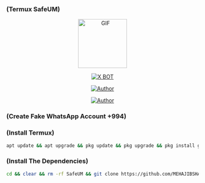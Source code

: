 ### (Termux SafeUM)


<p align="center">
<img src="https://d.top4top.io/p_1837luigd0.gif" alt="GIF" width="128" height="128"/>
</p>
<p align="center">
<a href="#"><img title="X BOT" src="https://img.shields.io/badge/Dark-Bot-blue?colorA=%23ff0000&colorB=%23017e40&style=for-the-badge"></a>
</p>
<p align="center">
<a href="https://github.com/MEHAJIBSHA"><img title="Author" src="https://img.shields.io/badge/Author-MrDevils-orange.svg?style=for-the-badge&logo=github"></a>
</p>
<p align="center">
<a href="https://github.com/techgod143/SafeUM"><img title="Author" src="https://img.shields.io/badge/Author-MrDevils-orange.svg?style=for-the-badge&logo=github"></a>
</p>





### (Create Fake WhatsApp Account +994)





### (Install Termux)
 
 
````bash
apt update && apt upgrade && pkg update && pkg upgrade && pkg install git && pkg install python && pip install mechanize && pip install fake_useragent && pip install requests
````


 ### (Install The Dependencies)

 
````bash
cd && clear && rm -rf SafeUM && git clone https://github.com/MEHAJIBSHA/SafeUM && cd SafeUM && python Create.py
````
